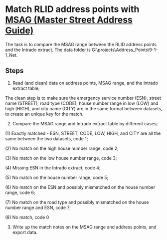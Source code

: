 # Match RLID address points with [MSAG (Master Street Address Guide)](https://nenawiki.org/wiki/MSAG_(Master_Street_Address_Guide))

The task is to compare the MSAG range between the RLID address points and the Intrado extract. The data folder is G:\projects\Address_Points\9-1-1_Net. 

## Steps

1. Read (and clean) data on address points, MSAG range, and the Intrado extract table;

The clean step is to make sure the emergency service number (ESN), street name (STREET), road type (CODE), house number range in low (LOW) and high (HIGH), and city name (CITY) are in the same format between datasets, to create an unique key for the match. 

2. Compare the MSAG range and Intrado extract table by different cases;

(1) Exactly matched - ESN, STREET, CODE, LOW, HIGH, and CITY are all the same between the two datasets, code 1;

(2) No match on the high house number range, code 2;

(3) No match on the low house number range, code 3;

(4) Missing ESN in the Intrado extract, code 4;

(5) No match on the house number range, code 5;

(6) No match on the ESN and possibly mismatched on the house number range, code 6;

(7) No match on the road type and possibly mismatched on the house number range and ESN, code 7;

(8) No match, code 0

3. Write up the match notes on the MSAG range and address points, and export data.
